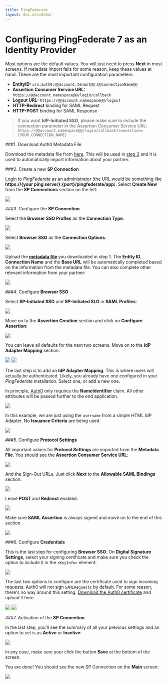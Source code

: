 ```yaml
---
title: PingFederate
layout: doc.nosidebar
---
```

# Configuring PingFederate 7 as an Identity Provider

Most options are the default values. You will just need to press __Next__ in most screens. If metadata import fails for some reason, keep these values at hand. These are the most important configuration parameters:

* __EntityID:__ `urn:auth0:@@account.tenant@@:@@connectionName@@`
* __Assertion Consumer Service URL:__ `https://@@account.namespace@@/login/callback`
* __Logout URL:__ `https://@@account.namespace@@/logout`
* __HTTP-Redirect__ binding for SAML Request
* __HTTP-POST__ binding for SAML Response

> If you want **IdP-Initiated SSO**, please make sure to include the connection parameter in the Assertion Consumer Service URL: `https://@@account.namespace@@/login/callback?connection={YOUR_CONNECTION_NAME}`

###1. Download Auth0 Metadata File

Download the metadata file from [here](https://@@account.namespace@@/samlp/metadata?connection=@@connectionName@@). This will be used in [step 3](ping7#3) and it is used to automatically import information about your partner.

###2. Create a new __SP Connection__

Login to _PingFederate_ as an administrator (the URL would be something like __https://{your ping server}:{port}/pingfederate/app__). Select __Create New__ from the __SP Connections__ section on the left:

![](img/ping-1.png)

###3. Configure the __SP Connection__

Select the __Browser SSO Profles__ as the __Connection Type__:

![](img/ping-2.png)

Select __Browser SSO__ as the __Connection Options__:

![](img/ping-3.png)

Upload the [__metadata file__](https://@@account.namespace@@/samlp/metadata?connection=@@connectionName@@) you downloaded in step 1. The __Entity ID__, __Connection Name__ and the __Base URL__ will be automatically completed based on the information from the metadata file. You can also complete other relevant information from your partner:

![](img/ping-4.png)

###4. Configure __Browser SSO__

Select __SP-Initiated SSO__ and __SP-Initiated SLO__ in __SAML Profiles__:

![](img/ping-5.png)

Move on to the __Assertion Creation__ section and click on __Configure Assertion__:

![](img/ping-6.png)

You can leave all defaults for the next two screens. Move on to the __IdP Adapter Mapping__ section: 

![](img/ping-7.png)
![](img/ping-8.png)

The last step is to add an __IdP Adapter Mapping__. This is where users will actually be authenticated. Likely, you already have one configured in your _PingFederate_ installation. Select one, or add a new one.

In principle, [Auth0](http://auth0.com) only requires the __NameIdentifier__ claim. All other  attributes will be passed further to the end application.

![](img/ping-9.png)

In this example, we are just using the `username` from a simple HTML IdP Adapter. No __Issuance Criteria__ are being used. 

![](img/ping-10.png)

###5. Configure __Protocol Settings__

All important values for __Protocol Settings__ are imported from the __Metadata File__. You should see the __Assertion Consumer Service URL__:

![](img/ping-11.png)

And the Sign-Out URLs. Just click __Next__ to the __Allowable SAML Bindings__ section.

![](img/ping-12.png)

Leave __POST__ and __Redirect__ enabled:

![](img/ping-13.png)

Make sure __SAML Assertion__ is always signed and move on to the end of this section.

![](img/ping-14.png)


###6. Configure __Credentials__

This is the last step for configuring __Browser SSO__. On __Digital Signature Settings__, select your signing certificate and make sure you check the option to include it in the `<KeyInfo>` element:

![](img/ping-15.png)

The last two options to configure are the certificate used to sign incoming requests. Auth0 will not sign `SAMLRequests` by default. For some reason, there's no way around this setting. [Download the Auth0 certificate](https://@@account.tenant@@.auth0.com/pem) and upload it here. 

![](img/ping-16.png)
![](img/ping-17.png)

###7. Activation of the __SP Connection__

In the last step, you'll see the summary of all your previous settings and an option to set is as __Active__ or __Inactive__:

![](img/ping-18.png)

In any case, make sure your click the button __Save__ at the bottom of the screen. 

You are done! You should see the new SP Connection on the __Main__ screen:

![](img/ping-19.png)

